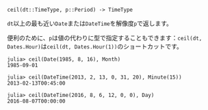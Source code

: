 ```
ceil(dt::TimeType, p::Period) -> TimeType
```

`dt`以上の最も近い`Date`または`DateTime`を解像度`p`で返します。

便利のために、`p`は値の代わりに型で指定することもできます：`ceil(dt, Dates.Hour)`は`ceil(dt, Dates.Hour(1))`のショートカットです。

```jldoctest
julia> ceil(Date(1985, 8, 16), Month)
1985-09-01

julia> ceil(DateTime(2013, 2, 13, 0, 31, 20), Minute(15))
2013-02-13T00:45:00

julia> ceil(DateTime(2016, 8, 6, 12, 0, 0), Day)
2016-08-07T00:00:00
```

